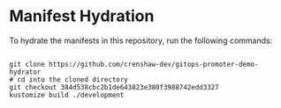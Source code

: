 
# Manifest Hydration

To hydrate the manifests in this repository, run the following commands:

```shell

git clone https://github.com/crenshaw-dev/gitops-promoter-demo-hydrator
# cd into the cloned directory
git checkout 384d538cbc2b1de643823e380f3988742edd3327
kustomize build ./development
```